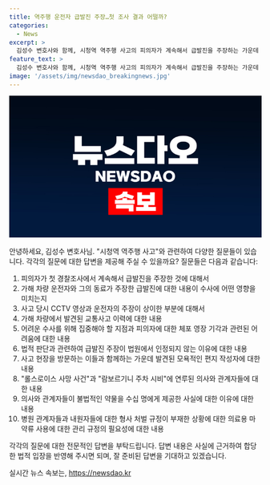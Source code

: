 ```yaml
---
title: 역주행 운전자 급발진 주장…첫 조사 결과 어떨까?
categories:
  - News
excerpt: >
  김성수 변호사와 함께, 시청역 역주행 사고의 피의자가 계속해서 급발진을 주장하는 가운데 수사 향방에 관심이 쏠립니다. 또한 롤스로이스남 사건에서 의료용 마약을 불법 투약한 의사의 법적 문제와 관련된 짚어봅니다. 블랙박스와 CCTV 영상을 통해 조사가 이뤄져야 할 지점들, 불법 투약 영업과 관련된 형사 처벌 규정 등에 대한 의문점들이 제기됐습니다. 이와 관련하여 김성수 변호사가 어떤 입장을 취할지 주목됩니다.
feature_text: >
  김성수 변호사와 함께, 시청역 역주행 사고의 피의자가 계속해서 급발진을 주장하는 가운데 수사 향방에 관심이 쏠립니다. 또한 롤스로이스남 사건에서 의료용 마약을 불법 투약한 의사의 법적 문제와 관련된 짚어봅니다. 블랙박스와 CCTV 영상을 통해 조사가 이뤄져야 할 지점들, 불법 투약 영업과 관련된 형사 처벌 규정 등에 대한 의문점들이 제기됐습니다. 이와 관련하여 김성수 변호사가 어떤 입장을 취할지 주목됩니다.
image: '/assets/img/newsdao_breakingnews.jpg'
---
```


<p><img src="/assets/img/newsdao_breakingnews.jpg" alt="bookingtag 속보" /></p>

<p>안녕하세요, 김성수 변호사님. "시청역 역주행 사고"와 관련하여 다양한 질문들이 있습니다. 각각의 질문에 대한 답변을 제공해 주실 수 있을까요? 질문들은 다음과 같습니다: </p>

<ol>
<li>피의자가 첫 경찰조사에서 계속해서 급발진을 주장한 것에 대해서</li>
<li>가해 차량 운전자와 그의 동료가 주장한 급발진에 대한 내용이 수사에 어떤 영향을 미치는지</li>
<li>사고 당시 CCTV 영상과 운전자의 주장이 상이한 부분에 대해서</li>
<li>가해 차량에서 발견된 교통사고 이력에 대한 내용</li>
<li>어려운 수사를 위해 집중해야 할 지점과 피의자에 대한 체포 영장 기각과 관련된 어려움에 대한 내용</li>
<li>법적 판단과 관련하여 급발진 주장이 법원에서 인정되지 않는 이유에 대한 내용</li>
<li>사고 현장을 방문하는 이들과 함께하는 가운데 발견된 모욕적인 편지 작성자에 대한 내용</li>
<li>"롤스로이스 사망 사건"과 "람보르기니 주차 시비"에 연루된 의사와 관계자들에 대한 내용</li>
<li>의사와 관계자들이 불법적인 약물을 수십 명에게 제공한 사실에 대한 이유에 대한 내용</li>
<li>병원 관계자들과 내원자들에 대한 형사 처벌 규정이 부재한 상황에 대한 의료용 마약류 사용에 대한 관리 규정의 필요성에 대한 내용</li>
</ol>

<p>각각의 질문에 대한 전문적인 답변을 부탁드립니다. 답변 내용은 사실에 근거하여 합당한 법적 입장을 반영해 주시면 되며, 잘 준비된 답변을 기대하고 있겠습니다.</p>
실시간 뉴스 속보는, <a href="https://newsdao.kr" rel="dofollow">https://newsdao.kr</a>


